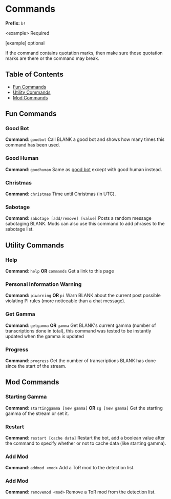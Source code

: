 # Commands
**Prefix:** `b!`

&lt;example> Required

[example] optional

If the command contains quotation marks, then make sure those quotation marks are there or the command may break.

## Table of Contents
- [Fun Commands](#fun-commands)
- [Utility Commands](#utility-commands)
- [Mod Commands](#mod-commands)

## Fun Commands
### Good Bot
**Command**: `goodbot`
Call BLANK a good bot and shows how many times this command has been used.
### Good Human
**Command**: `goodhuman`
Same as [good bot](#good-bot) except with good human instead.
### Christmas
**Command**: `christmas`
Time until Christmas (in UTC).
### Sabotage
**Command**: `sabotage [add/remove] [value]`
Posts a random message sabotaging BLANK. Mods can also use this command to add phrases to the sabotage list.

## Utility Commands
### Help
**Command**: `help` **OR** `commands`
Get a link to this page
### Personal Information Warning
**Command:** `piwarning` **OR** `pi`
Warn BLANK about the current post possible violating PI rules (more noticeable than a chat message).
### Get Gamma
**Command**: `getgamma` **OR** `gamma`
Get BLANK's current gamma (number of transcriptions done in total), this command was tested to be instantly updated when the gamma is updated
### Progress
**Command**: `progress`
Get the number of transcriptions BLANK has done since the start of the stream.

## Mod Commands
### Starting Gamma
**Command**: `startinggamma [new gamma]` **OR** `sg [new gamma]`
Get the starting gamma of the stream or set it.
### Restart
**Command**: `restart [cache data]`
Restart the bot, add a boolean value after the command to specify whether or not to cache data (like starting gamma).
### Add Mod
**Command**: `addmod <mod>`
Add a ToR mod to the detection list.
### Add Mod
**Command**: `removemod <mod>`
Remove a ToR mod from the detection list.
